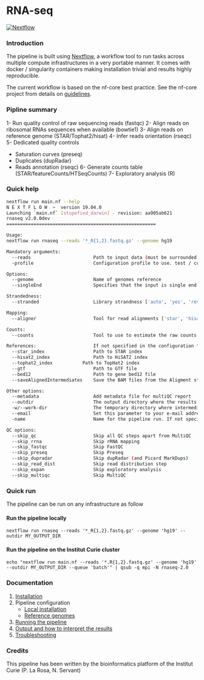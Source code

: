 # RNA-seq 

[![Nextflow](https://img.shields.io/badge/nextflow-%E2%89%A50.32.0-brightgreen.svg)](https://www.nextflow.io/)

### Introduction

The pipeline is built using [Nextflow](https://www.nextflow.io), a workflow tool to run tasks across multiple compute infrastructures in a very portable manner. 
It comes with docker / singularity containers making installation trivial and results highly reproducible.

The current workflow is based on the nf-core best practice. See the nf-core project from details on [guidelines](https://nf-co.re/).

### Pipline summary

1- Run quality control of raw sequencing reads (fastqc)
2- Align reads on ribosomal RNAs sequences when available (bowtie1)
3- Align reads on reference genome (STAR/Tophat2/hisat)
4- Infer reads orientation (rseqc)
5- Dedicated quality controls
  - Saturation curves (preseq)
  - Duplicates (dupRadar)
  - Reads annotation (rseqc)
6- Generate counts table (STAR/featureCounts/HTSeqCounts)
7- Exploratory analysis (R)

### Quick help

```bash
nextflow run main.nf --help
N E X T F L O W  ~  version 19.04.0
Launching `main.nf` [stupefied_darwin] - revision: aa905ab621
rnaseq v2.0.0dev
=======================================================

Usage:
nextflow run rnaseq --reads '*_R{1,2}.fastq.gz' --genome hg19 

Mandatory arguments:
  --reads                       Path to input data (must be surrounded with quotes)
  -profile                      Configuration profile to use. test / curie / conda / docker / singularity

Options:
  --genome                      Name of genomes reference
  --singleEnd                   Specifies that the input is single end reads

Strandedness:
  --stranded                    Library strandness ['auto', 'yes', 'reverse', 'no']. Default: 'auto'

Mapping:
  --aligner                     Tool for read alignments ['star', 'hisat2', 'tophat2']. Default: 'star'

Counts:
  --counts                      Tool to use to estimate the raw counts per gene ['star', 'featureCounts', 'HTseqCounts']. Default: 'star'

References:                     If not specified in the configuration file or you wish to overwrite any of the references.
  --star_index                  Path to STAR index
  --hisat2_index                Path to HiSAT2 index
  --tophat2_index		    Path to TopHat2 index
  --gtf                         Path to GTF file
  --bed12                       Path to gene bed12 file
  --saveAlignedIntermediates    Save the BAM files from the Aligment step  - not done by default

Other options:
  --metadata                    Add metadata file for multiQC report
  --outdir                      The output directory where the results will be saved
  -w/--work-dir                 The temporary directory where intermediate data will be saved
  --email                       Set this parameter to your e-mail address to get a summary e-mail with details of the run sent to you when the workflow exits
  -name                         Name for the pipeline run. If not specified, Nextflow will automatically generate a random mnemonic.

QC options:
  --skip_qc                     Skip all QC steps apart from MultiQC
  --skip_rrna                   Skip rRNA mapping
  --skip_fastqc                 Skip FastQC
  --skip_preseq                 Skip Preseq
  --skip_dupradar               Skip dupRadar (and Picard MarkDups)
  --skip_read_dist              Skip read distribution step
  --skip_expan                  Skip exploratory analysis
  --skip_multiqc                Skip MultiQC

```

### Quick run

The pipeline can be run on any infrastructure as follow

#### Run the pipeline locally

```
nextflow run rnaseq --reads '*_R{1,2}.fastq.gz' --genome 'hg19' --outdir MY_OUTPUT_DIR

```

#### Run the pipeline on the Institut Curie cluster

```
echo "nextflow run main.nf --reads '*.R{1,2}.fastq.gz' --genome 'hg19' --outdir MY_OUTPUT_DIR --queue 'batch'" | qsub -q mpi -N rnaseq-2.0

```

### Documentation

1. [Installation](docs/installation.md)
2. Pipeline configuration
    * [Local installation](docs/configuration/local.md)
    * [Reference genomes](docs/configuration/reference_genomes.md)  
3. [Running the pipeline](docs/usage.md)
4. [Output and how to interpret the results](docs/output.md)
5. [Troubleshooting](docs/troubleshooting.md)

### Credits
This pipeline has been written by the bioinformatics platform of the Institut Curie (P. La Rosa, N. Servant)
